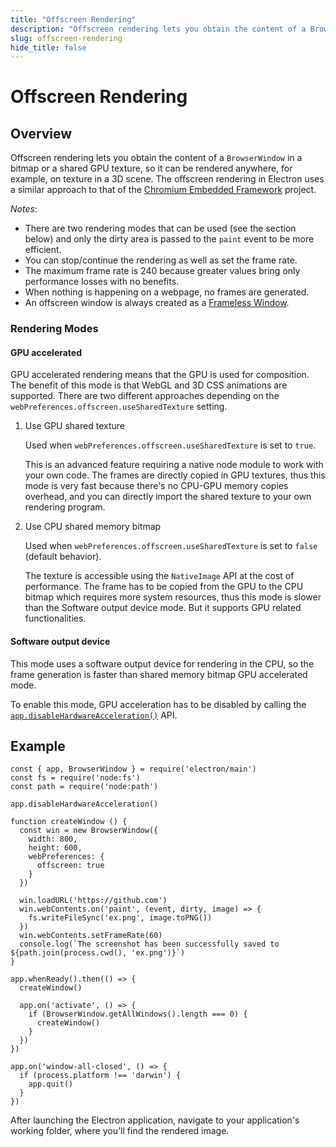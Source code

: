 ```yaml
---
title: "Offscreen Rendering"
description: "Offscreen rendering lets you obtain the content of a BrowserWindow in a bitmap or a shared GPU texture, so it can be rendered anywhere, for example, on texture in a 3D scene. The offscreen rendering in Electron uses a similar approach to that of the Chromium Embedded Framework project."
slug: offscreen-rendering
hide_title: false
---
```


# Offscreen Rendering

## Overview

Offscreen rendering lets you obtain the content of a `BrowserWindow` in a
bitmap or a shared GPU texture, so it can be rendered anywhere, for example,
on texture in a 3D scene.
The offscreen rendering in Electron uses a similar approach to that of the
[Chromium Embedded Framework](https://bitbucket.org/chromiumembedded/cef)
project.

_Notes_:

* There are two rendering modes that can be used (see the section below) and only
the dirty area is passed to the `paint` event to be more efficient.
* You can stop/continue the rendering as well as set the frame rate.
* The maximum frame rate is 240 because greater values bring only performance
losses with no benefits.
* When nothing is happening on a webpage, no frames are generated.
* An offscreen window is always created as a
[Frameless Window](../tutorial/window-customization.md).

### Rendering Modes

#### GPU accelerated

GPU accelerated rendering means that the GPU is used for composition. The benefit
of this mode is that WebGL and 3D CSS animations are supported. There are two
different approaches depending on the `webPreferences.offscreen.useSharedTexture`
setting.

1. Use GPU shared texture

    Used when `webPreferences.offscreen.useSharedTexture` is set to `true`.

    This is an advanced feature requiring a native node module to work with your own code.
    The frames are directly copied in GPU textures, thus this mode is very fast because
    there's no CPU-GPU memory copies overhead, and you can directly import the shared
    texture to your own rendering program.

2. Use CPU shared memory bitmap

    Used when `webPreferences.offscreen.useSharedTexture` is set to `false` (default behavior).

    The texture is accessible using the `NativeImage` API at the cost of performance.
    The frame has to be copied from the GPU to the CPU bitmap which requires more system
    resources, thus this mode is slower than the Software output device mode. But it supports
    GPU related functionalities.

#### Software output device

This mode uses a software output device for rendering in the CPU, so the frame
generation is faster than shared memory bitmap GPU accelerated mode.

To enable this mode, GPU acceleration has to be disabled by calling the
[`app.disableHardwareAcceleration()`][disablehardwareacceleration] API.

## Example

```fiddle docs/latest/fiddles/features/offscreen-rendering
const { app, BrowserWindow } = require('electron/main')
const fs = require('node:fs')
const path = require('node:path')

app.disableHardwareAcceleration()

function createWindow () {
  const win = new BrowserWindow({
    width: 800,
    height: 600,
    webPreferences: {
      offscreen: true
    }
  })

  win.loadURL('https://github.com')
  win.webContents.on('paint', (event, dirty, image) => {
    fs.writeFileSync('ex.png', image.toPNG())
  })
  win.webContents.setFrameRate(60)
  console.log(`The screenshot has been successfully saved to ${path.join(process.cwd(), 'ex.png')}`)
}

app.whenReady().then(() => {
  createWindow()

  app.on('activate', () => {
    if (BrowserWindow.getAllWindows().length === 0) {
      createWindow()
    }
  })
})

app.on('window-all-closed', () => {
  if (process.platform !== 'darwin') {
    app.quit()
  }
})
```

After launching the Electron application, navigate to your application's
working folder, where you'll find the rendered image.

[disablehardwareacceleration]: ../api/app.md#appdisablehardwareacceleration
